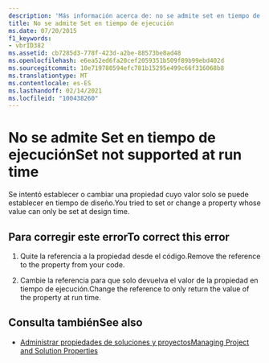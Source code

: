```yaml
---
description: 'Más información acerca de: no se admite set en tiempo de ejecución'
title: No se admite Set en tiempo de ejecución
ms.date: 07/20/2015
f1_keywords:
- vbrID382
ms.assetid: cb7285d3-778f-423d-a2be-88573be8ad48
ms.openlocfilehash: e6ea52ed6fa20cef2059351b509f89b99ebd402d
ms.sourcegitcommit: 10e719780594efc781b15295e499c66f316068b8
ms.translationtype: MT
ms.contentlocale: es-ES
ms.lasthandoff: 02/14/2021
ms.locfileid: "100438260"
---
```

# <a name="set-not-supported-at-run-time"></a><span data-ttu-id="c6a3c-103">No se admite Set en tiempo de ejecución</span><span class="sxs-lookup"><span data-stu-id="c6a3c-103">Set not supported at run time</span></span>

<span data-ttu-id="c6a3c-104">Se intentó establecer o cambiar una propiedad cuyo valor solo se puede establecer en tiempo de diseño.</span><span class="sxs-lookup"><span data-stu-id="c6a3c-104">You tried to set or change a property whose value can only be set at design time.</span></span>  
  
## <a name="to-correct-this-error"></a><span data-ttu-id="c6a3c-105">Para corregir este error</span><span class="sxs-lookup"><span data-stu-id="c6a3c-105">To correct this error</span></span>  
  
1. <span data-ttu-id="c6a3c-106">Quite la referencia a la propiedad desde el código.</span><span class="sxs-lookup"><span data-stu-id="c6a3c-106">Remove the reference to the property from your code.</span></span>  
  
2. <span data-ttu-id="c6a3c-107">Cambie la referencia para que solo devuelva el valor de la propiedad en tiempo de ejecución.</span><span class="sxs-lookup"><span data-stu-id="c6a3c-107">Change the reference to only return the value of the property at run time.</span></span>  
  
## <a name="see-also"></a><span data-ttu-id="c6a3c-108">Consulta también</span><span class="sxs-lookup"><span data-stu-id="c6a3c-108">See also</span></span>

- [<span data-ttu-id="c6a3c-109">Administrar propiedades de soluciones y proyectos</span><span class="sxs-lookup"><span data-stu-id="c6a3c-109">Managing Project and Solution Properties</span></span>](/visualstudio/ide/managing-project-and-solution-properties)
